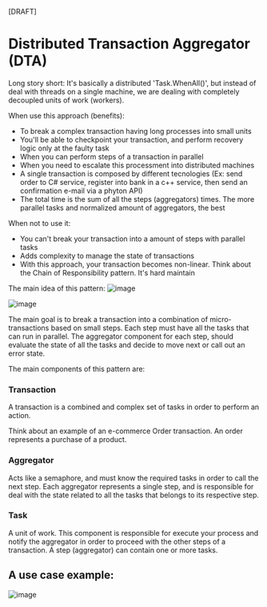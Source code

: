[DRAFT]

# Distributed Transaction Aggregator (DTA)

Long story short: It's basically a distributed 'Task.WhenAll()', but instead of deal with threads on a single machine, we are dealing with completely decoupled units of work (workers).

When use this approach (benefits):
- To break a complex transaction having long processes into small units
- You'll be able to checkpoint your transaction, and perform recovery logic only at the faulty task
- When you can perform steps of a transaction in parallel 
- When you need to escalate this processment into distributed machines
- A single transaction is composed by different tecnologies (Ex: send order to C# service, register into bank in a c++ service, then send an confirmation e-mail via a phyton API)
- The total time is the sum of all the steps (aggregators) times. The more parallel tasks and normalized amount of aggregators, the best

When not to use it:
- You can't break your transaction into a amount of steps with parallel tasks
- Adds complexity to manage the state of transactions
- With this approach, your transaction becomes non-linear. Think about the Chain of Responsibility pattern. It's hard maintain

The main idea of this pattern:
![image](https://user-images.githubusercontent.com/8673745/210102138-99e31d8d-2a08-4d0f-986c-0413e0919fd1.png)

![image](https://user-images.githubusercontent.com/8673745/210102156-5e57986c-4345-45b0-9e54-2e460f8f7006.png)

The main goal is to break a transaction into a combination of micro-transactions based on small steps. Each step must have all the tasks that can run in parallel. The aggregator component for each step, should evaluate the state of all the tasks and decide to move next or call out an error state.

The main components of this pattern are:

### Transaction

A transaction is a combined and complex set of tasks in order to perform an action.

Think about an example of an e-commerce Order transaction. An order represents a purchase of a product.

### Aggregator

Acts like a semaphore, and must know the required tasks in order to call the next step. Each aggregator represents a single step, and is responsible for deal with the state related to all the tasks that belongs to its respective step.

### Task

A unit of work. This component is responsible for execute your process and notify the aggregator in order to proceed with the other steps of a transaction. A step (aggregator) can contain one or more tasks.

## A use case example:

![image](https://user-images.githubusercontent.com/8673745/210114851-b13a0b7e-1302-4953-ae18-ffa5dcd8b23c.png)




